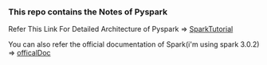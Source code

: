 ### This repo contains the Notes of Pyspark

Refer This Link For Detailed Architecture of Pyspark => [SparkTutorial](https://data-flair.training/blogs/spark-tutorial/)

You can also refer the official documentation of Spark(i'm using spark 3.0.2) => [officalDoc](https://spark.apache.org/docs/3.0.2/ml-guide.html)   

